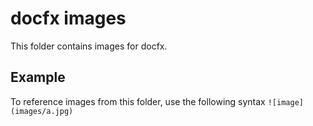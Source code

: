# docfx images
This folder contains images for docfx.
## Example ##
To reference images from this folder, use the following syntax `![image](images/a.jpg)`
